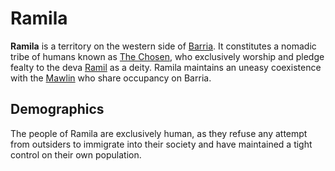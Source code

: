 # Ramila

**Ramila** is a territory on the western side of [Barria](../mote/esterfell/barria.md). It constitutes a nomadic tribe of humans known as [The Chosen](../organizations/the-chosen/the-chosen.md), who exclusively worship and pledge fealty to the deva [Ramil](../pantheon/ramil.md) as a deity. Ramila maintains an uneasy coexistence with the [Mawlin](mawlin.md) who share occupancy on Barria.

## Demographics

The people of Ramila are exclusively human, as they refuse any attempt from outsiders to immigrate into their society and have maintained a tight control on their own population.
